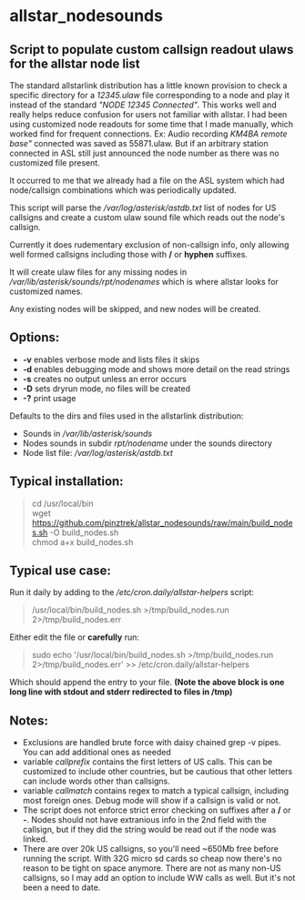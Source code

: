 # allstar_nodesounds
## Script to populate custom callsign readout ulaws for the allstar node list

The standard allstarlink distribution has a little known provision to check a specific directory for a *12345.ulaw* file corresponding to a node and play it instead of the standard *"NODE 12345 Connected"*. This works well and really helps reduce confusion for users not familiar with allstar. I had been using customized node readouts for some time that I made manually, which worked find for frequent connections. Ex: Audio recording *KM4BA remote base"* connected was saved as 55871.ulaw.  But if an arbitrary station connected in ASL still just announced the node number as there was no customized file present. 

It occurred to me that we already had a file on the ASL system which had node/callsign combinations which was periodically updated. 

This script will parse the */var/log/asterisk/astdb.txt* list of nodes for US callsigns and create a custom ulaw sound file which reads out the node's callsign. 

Currently it does rudementary exclusion of non-callsign info, only allowing well formed callsigns including those with **/** or **hyphen** suffixes.

It will create ulaw files for any missing nodes in */var/lib/asterisk/sounds/rpt/nodenames* which is where allstar looks for customized names. 

Any existing nodes will be skipped, and new nodes will be created. 

## Options:
- **-v** enables verbose mode and lists files it skips
- **-d** enables debugging mode and shows more detail on the read strings
- **-s** creates no output unless an error occurs
- **-D** sets dryrun mode, no files will be created
- **-?** print usage


Defaults to the dirs and files used in the allstarlink distribution:
- Sounds in */var/lib/asterisk/sounds*
- Nodes sounds in subdir *rpt/nodename* under the sounds directory
- Node list file: */var/log/asterisk/astdb.txt*

## Typical installation:
>cd /usr/local/bin<br>
>wget https://github.com/pinztrek/allstar_nodesounds/raw/main/build_nodes.sh -O build_nodes.sh<br>
>chmod a+x build_nodes.sh

## Typical use case:
Run it daily by adding to the */etc/cron.daily/allstar-helpers* script:
> /usr/local/bin/build_nodes.sh >/tmp/build_nodes.run 2>/tmp/build_nodes.err

Either edit the file or **carefully** run:
> sudo echo '/usr/local/bin/build_nodes.sh >/tmp/build_nodes.run 2>/tmp/build_nodes.err' >> /etc/cron.daily/allstar-helpers 

Which should append the entry to your file. **(Note the above block is one long line with stdout and stderr redirected to files in /tmp)**
## Notes:
- Exclusions are handled brute force with daisy chained grep -v pipes. You can add additional ones as needed
- variable *callprefix* contains the first letters of US calls. This can be customized to include other countries, but be cautious that other letters can include words other than callsigns.
- variable *callmatch* contains regex to match a typical callsign, including most foreign ones. Debug mode will show if a callsign is valid or not. 
- The script does not enforce strict error checking on suffixes after a **/** or **-**. Nodes should not have extranious info in the 2nd field with the callsign, but if they did the string would be read out if the node was linked. 
- There are over 20k US callsigns, so you'll need ~650Mb free before running the script. With 32G micro sd cards so cheap now there's no reason to be tight on space anymore. There are not as many non-US callsigns, so I may add an option to include WW calls as well. But it's not been a need to date. 
